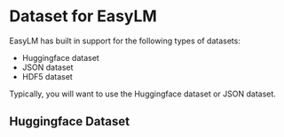 # Dataset for EasyLM

EasyLM has built in support for the following types of datasets:
* Huggingface dataset
* JSON dataset
* HDF5 dataset

Typically, you will want to use the Huggingface dataset or JSON dataset.


## Huggingface Dataset
